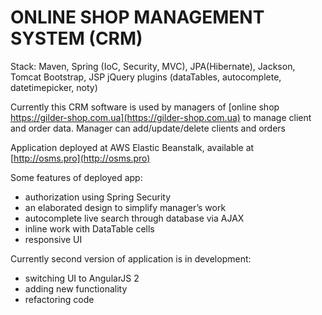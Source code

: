 ONLINE SHOP MANAGEMENT SYSTEM (CRM)
===============================

Stack:
Maven, Spring (IoC, Security, MVC), JPA(Hibernate), Jackson,  Tomcat
Bootstrap, JSP
jQuery plugins (dataTables, autocomplete, datetimepicker, noty)

Currently this CRM software is used by managers of [online shop https://gilder-shop.com.ua](https://gilder-shop.com.ua)
to manage client and order data. Manager can add/update/delete clients and orders

Application deployed at AWS Elastic Beanstalk, available at [http://osms.pro](http://osms.pro)

Some features of deployed app:
- authorization using Spring Security
- an elaborated design to simplify  manager’s work
- autocomplete live search through database via AJAX
- inline work with DataTable cells
- responsive UI

Currently second version of application is in development:
- switching UI to AngularJS 2
- adding new functionality
- refactoring code